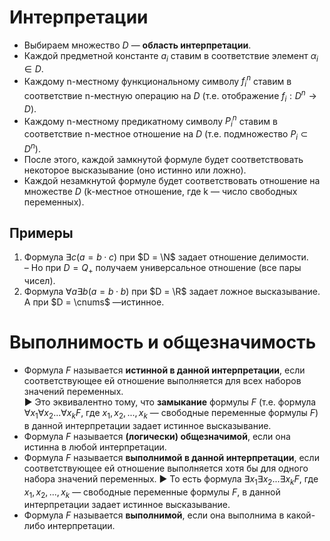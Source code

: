 # Интерпретации  
* Выбираем множество *D* — **область интерпретации**.
* Каждой предметной константе $a_i$ ставим в соответствие элемент $α_i ∈ D$.
* Каждому n-местному функциональному символу $f_i^n$ ставим в соответствие n-местную операцию на *D* (т.е. отображение $f_i: D^n → D$).
* Каждому n-местному предикатному символу $P_i^n$ ставим в соответствие n-местное отношение на *D* (т.е. подмножество $P_i ⊂ D^n$).
* После этого, каждой замкнутой формуле будет соответствовать некоторое высказывание (оно истинно или ложно).
* Каждой незамкнутой формуле будет соответствовать отношение на множестве *D* (k-местное отношение, где k — число свободных переменных).
## Примеры
1. Формула $∃c (a = b·c)$ при $D = \N$ задает отношение делимости.  
    – Но при $D =Q_+$ получаем универсальное отношение (все пары чисел).
2. Формула $∀a∃b(a = b·b)$ при $D = \R$ задает ложное высказывание. А при $D = \cnums$ —истинное.

# Выполнимость и общезначимость
* Формула *F* называется **истинной в данной интерпретации**, если соответствующее ей отношение выполняется для всех наборов значений переменных.  
    ▶ Это эквивалентно тому, что **замыкание** формулы *F* (т.е. формула $∀x_1 ∀x_2 ...∀x_k F$, где $x_1,x_2,...,x_k$ — свободные переменные формулы *F*) в данной интерпретации задает истинное высказывание.
* Формула *F* называется **(логически) общезначимой**, если она истинна в любой интерпретации.
* Формула *F* называется **выполнимой в данной интерпретации**, если соответствующее ей отношение выполняется хотя бы для одного набора значений переменных.
    ▶ То есть формула $∃x_1∃x_2 ...∃x_k F$, где $x_1,x_2,...,x_k$ — свободные переменные формулы *F*, в данной интерпретации задает истинное высказывание.
* Формула *F* называется **выполнимой**, если она выполнима в какой-либо интерпретации.